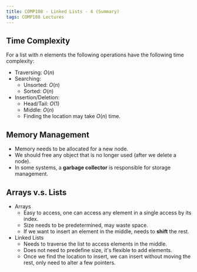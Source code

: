 ```yaml
---
title: COMP108 - Linked Lists - 4 (Summary)
tags: COMP108 Lectures
---
```

## Time Complexity
For a list with $n$ elements the following operations have the following time complexity:

* Traversing: $O(n)$
* Searching:
	* Unsorted: $O(n)$
	* Sorted: $O(n)$
* Insertion/Deletion:
	* Head/Tail: $O(1)$
	* Middle: $O(n)$
	* Finding the location may take $O(n)$ time.
	
## Memory Management

* Memory needs to be allocated for a new node.
* We should free any object that is no longer used (after we delete a node).
* In some systems, a **garbage collector** is responsible for storage management.

## Arrays v.s. Lists 

* Arrays
	* Easy to access, one can access any element in a single access by its index.
	* Size needs to be predetermined, may waste space.
	* If we want to insert an element in the middle, needs to **shift** the rest.
* Linked Lists
	* Needs to traverse the list to access elements in the middle.
	* Does not need to predefine size, it's flexible to add elements.
	* Once we find the location to insert, we can insert without moving the rest, only need to alter a few pointers.